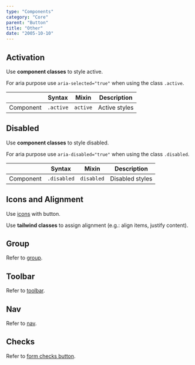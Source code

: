 ```yaml
---
type: "Components"
category: "Core"
parent: "Button"
title: "Other"
date: "2005-10-10"
---
```


## Activation

Use **component classes** to style active.

For aria purpose use `aria-selected="true"` when using the class `.active`.

<div class="table-scroll">

|               | Syntax                          | Mixin               | Description                   |
| ----------------------- | ----------------------------------------- | ----------------------------- | ----------------------------- |
| Component                  | `.active`                     | `active`                | Active styles            |

</div>

<demo>
  <demovanilla src="vanilla/components/core/button/active">
  </demovanilla>
</demo>

## Disabled

Use **component classes** to style disabled.

For aria purpose use `aria-disabled="true"` when using the class `.disabled`.

<div class="table-scroll">

|               | Syntax                          | Mixin               | Description                   |
| ----------------------- | ----------------------------------------- | ----------------------------- | ----------------------------- |
| Component                  | `.disabled`                     | `disabled`                | Disabled styles            |

</div>

<demo>
  <demovanilla src="vanilla/components/core/button/disabled">
  </demovanilla>
</demo>

## Icons and Alignment

Use [icons](/components/core/icons) with button.

Use **tailwind classes** to assign alignment (e.g.: align items, justify content).

<demo>
  <demovanilla src="vanilla/components/core/button/icons">
  </demovanilla>
</demo>

## Group

Refer to [group](/components/core/group).

## Toolbar

Refer to [toolbar](/components/addons/toolbar).

## Nav

Refer to [nav](/components/addons/nav).

## Checks

Refer to [form checks button](/components/core/form/other#checks-button).
